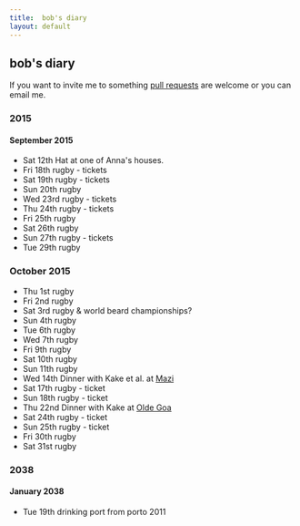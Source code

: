 ```yaml
---
title:  bob's diary
layout: default
---
```

## bob's diary ##

If you want to invite me to something [pull requests](https://github.com/rjw1/randomness.org.uk/blob/master/diary/index.md)
are welcome or you can email me.


### 2015 ###

#### September 2015 ####

* Sat 12th Hat at one of Anna's houses.
* Fri 18th rugby - tickets
* Sat 19th rugby - tickets
* Sun 20th rugby
* Wed 23rd rugby - tickets
* Thu 24th rugby - tickets
* Fri 25th rugby
* Sat 26th rugby
* Sun 27th rugby - tickets
* Tue 29th rugby

### October 2015 ####

* Thu 1st rugby
* Fri 2nd rugby
* Sat 3rd rugby & world beard championships?
* Sun 4th rugby
* Tue 6th rugby
* Wed 7th rugby
* Fri 9th rugby
* Sat 10th rugby
* Sun 11th rugby
* Wed 14th Dinner with Kake et al. at [Mazi](http://london.randomness.org.uk/wiki.cgi?Mazi,_CR0_2RF)
* Sat 17th rugby - ticket
* Sun 18th rugby - ticket
* Thu 22nd Dinner with Kake at [Olde Goa](http://www.oldegoa.co.uk/)
* Sat 24th rugby - ticket
* Sun 25th rugby - ticket
* Fri 30th rugby
* Sat 31st rugby

### 2038 ###

#### January 2038 ####

* Tue 19th drinking port from porto 2011

